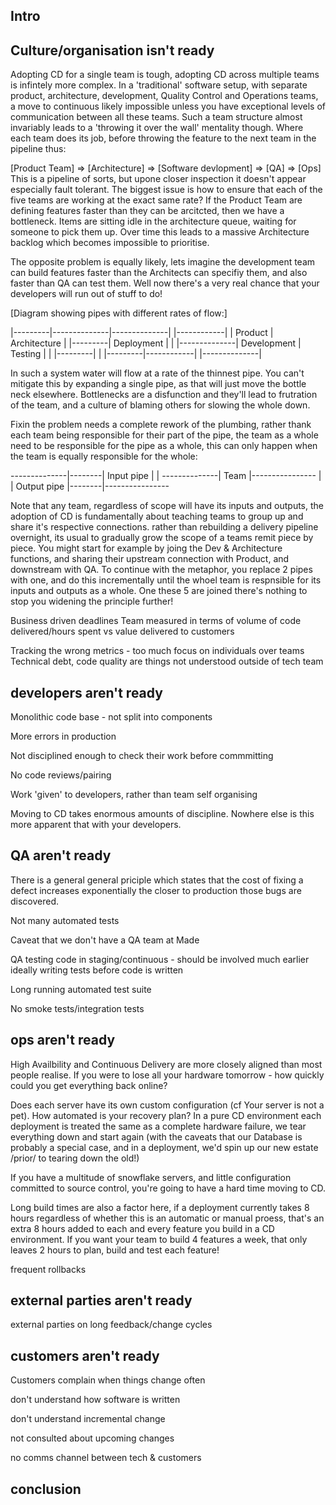 ## Intro

## Culture/organisation isn't ready

Adopting CD for a single team is tough, adopting CD across multiple teams is infintely more complex. In a 'traditional' software setup, with separate product, architecture, development, Quality Control and Operations teams, a move to continuous likely impossible unless you have exceptional levels of communication between all these teams. Such a team structure almost invariably leads to a 'throwing it over the wall' mentality though. Where each team does its job, before throwing the feature to the next team in the pipeline thus:

[Product Team] => [Architecture] => [Software devlopment] => [QA] => [Ops]
This is a pipeline of sorts, but upone closer inspection it doesn't appear especially fault tolerant. The biggest issue is how to ensure that each of the five teams are working at the exact same rate? If the Product Team are defining features faster than they can be arcitcted, then we have a bottleneck. Items are sitting idle in the architecture queue, waiting for someone to pick them up. Over time this leads to a massive Architecture backlog which becomes impossible to prioritise.

The opposite problem is equally likely, lets imagine the development team can build features faster than the Architects can specifiy them, and also faster than QA can test them. Well now there's a very real chance that your developers will run out of stuff to do!

[Diagram showing pipes with different rates of flow:]

|---------|--------------|--------------|         |------------|
| Product | Architecture |              |---------| Deployment |
|         |--------------|  Development | Testing |            |
|---------|              |              |---------|------------|
                         |--------------|

In such a system water will flow at a rate of the thinnest pipe. You can't mitigate this by expanding a single pipe, as that will just move the bottle neck elsewhere. Bottlenecks are a disfunction and they'll lead to frutration of the team, and a culture of blaming others for slowing the whole down.

Fixin the problem needs a complete rework of the plumbing, rather thank each team being responsible for their part of the pipe, the team as a whole need to be responsible for the pipe as a whole, this can only happen when the team is equally responsible for the whole:

--------------|--------| 
  Input pipe  |        | 
--------------|  Team  |----------------
              |        |   Output pipe
              |--------|----------------

Note that any team, regardless of scope will have its inputs and outputs, the adoption of CD is fundamentally about teaching teams to group up and share it's respective connections. rather than rebuilding a delivery pipeline overnight, its usual to gradually grow the scope of a teams remit piece by piece. You might start for example by joing the Dev & Architecture functions, and sharing their upstream connection with Product, and downstream with QA. To continue with the metaphor, you replace 2 pipes with one, and do this incrementally until the whoel team is respnsible for its inputs and outputs as a whole. One these 5 are joined there's nothing to stop you widening the principle further!

Business driven deadlines
Team measured in terms of volume of code delivered/hours spent vs value delivered to customers

Tracking the wrong metrics - too much focus on individuals over teams
Technical debt, code quality are things not understood outside of tech team

## developers aren't ready

Monolithic code base - not split into components

More errors in production

Not disciplined enough to check their work before commmitting

No code reviews/pairing

Work 'given' to developers, rather than team self organising

Moving to CD takes enormous amounts of discipline. Nowhere else is this more apparent that with your developers.

## QA aren't ready

There is a general general priciple which states that the cost of fixing a defect increases exponentially the closer to production those bugs are discovered. 

Not many automated tests

Caveat that we don't have a QA team at Made

QA testing code in staging/continuous - should be involved much earlier ideally writing tests before code is written

Long running automated test suite

No smoke tests/integration tests

## ops aren't ready

High Availbility and Continuous Delivery are more closely aligned than most people realise. If you were to lose all your hardware tomorrow - how quickly could you get everything back online?

Does each server have its own custom configuration (cf Your server is not a pet). How automated is your recovery plan? In a pure CD environment each deployment is treated the same as a complete hardware failure, we tear everything down and start again (with the caveats that our Database is probably a special case, and in a deployment, we'd spin up our new estate /prior/ to tearing down the old!)

If you have a multitude of snowflake servers, and little configuration committed to source control, you're going to have a hard time moving to CD.

Long build times are also a factor here, if a deployment currently takes 8 hours regardless of whether this is an automatic or manual proess, that's an extra 8 hours added to each and every feature you build in a CD environment. If you want your team to build 4 features a week, that only leaves 2 hours to plan, build and test each feature!

frequent rollbacks

## external parties aren't ready

external parties on long feedback/change cycles

## customers aren't ready

Customers complain when things change often

don't understand how software is written

don't understand incremental change

not consulted about upcoming changes

no comms channel between tech & customers

## conclusion

